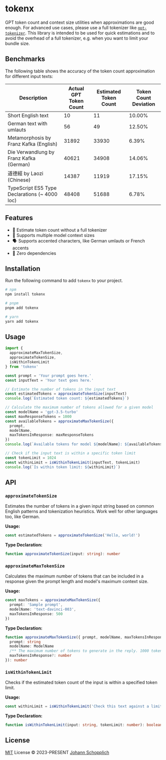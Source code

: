 # tokenx

GPT token count and context size utilities when approximations are good enough. For advanced use cases, please use a full tokenizer like [`gpt-tokenizer`](https://github.com/niieani/gpt-tokenizer). This library is intended to be used for quick estimations and to avoid the overhead of a full tokenizer, e.g. when you want to limit your bundle size.

## Benchmarks

The following table shows the accuracy of the token count approximation for different input texts:

<!-- START GENERATED TOKEN COUNT TABLE -->
| Description | Actual GPT Token Count | Estimated Token Count | Token Count Deviation |
| --- | --- | --- | --- |
| Short English text | 10 | 11 | 10.00% |
| German text with umlauts | 56 | 49 | 12.50% |
| Metamorphosis by Franz Kafka (English) | 31892 | 33930 | 6.39% |
| Die Verwandlung by Franz Kafka (German) | 40621 | 34908 | 14.06% |
| 道德經 by Laozi (Chinese) | 14387 | 11919 | 17.15% |
| TypeScript ES5 Type Declarations (~ 4000 loc) | 48408 | 51688 | 6.78% |
<!-- END GENERATED TOKEN COUNT TABLE -->

## Features

- 🌁 Estimate token count without a full tokenizer
- 📐 Supports multiple model context sizes
- 🗣️ Supports accented characters, like German umlauts or French accents
- 🪽 Zero dependencies

## Installation

Run the following command to add `tokenx` to your project.

```bash
# npm
npm install tokenx

# pnpm
pnpm add tokenx

# yarn
yarn add tokenx
```

## Usage

```ts
import {
  approximateMaxTokenSize,
  approximateTokenSize,
  isWithinTokenLimit
} from 'tokenx'

const prompt = 'Your prompt goes here.'
const inputText = 'Your text goes here.'

// Estimate the number of tokens in the input text
const estimatedTokens = approximateTokenSize(inputText)
console.log(`Estimated token count: ${estimatedTokens}`)

// Calculate the maximum number of tokens allowed for a given model
const modelName = 'gpt-3.5-turbo'
const maxResponseTokens = 1000
const availableTokens = approximateMaxTokenSize({
  prompt,
  modelName,
  maxTokensInResponse: maxResponseTokens
})
console.log(`Available tokens for model ${modelName}: ${availableTokens}`)

// Check if the input text is within a specific token limit
const tokenLimit = 1024
const withinLimit = isWithinTokenLimit(inputText, tokenLimit)
console.log(`Is within token limit: ${withinLimit}`)
```

## API

### `approximateTokenSize`

Estimates the number of tokens in a given input string based on common English patterns and tokenization heuristics. Work well for other languages too, like German.

**Usage:**

```ts
const estimatedTokens = approximateTokenSize('Hello, world!')
```

**Type Declaration:**

```ts
function approximateTokenSize(input: string): number
```

### `approximateMaxTokenSize`

Calculates the maximum number of tokens that can be included in a response given the prompt length and model's maximum context size.

**Usage:**

```ts
const maxTokens = approximateMaxTokenSize({
  prompt: 'Sample prompt',
  modelName: 'text-davinci-003',
  maxTokensInResponse: 500
})
```

**Type Declaration:**

```ts
function approximateMaxTokenSize({ prompt, modelName, maxTokensInResponse }: {
  prompt: string
  modelName: ModelName
  /** The maximum number of tokens to generate in the reply. 1000 tokens are roughly 750 English words. */
  maxTokensInResponse?: number
}): number
```

### `isWithinTokenLimit`

Checks if the estimated token count of the input is within a specified token limit.

**Usage:**

```ts
const withinLimit = isWithinTokenLimit('Check this text against a limit', 100)
```

**Type Declaration:**

```ts
function isWithinTokenLimit(input: string, tokenLimit: number): boolean
```

## License

[MIT](./LICENSE) License © 2023-PRESENT [Johann Schopplich](https://github.com/johannschopplich)
